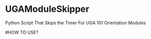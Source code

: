 # UGAModuleSkipper
Python Script That Skips the Timer For UGA 101 Orientation Modules

#HOW TO USE?
